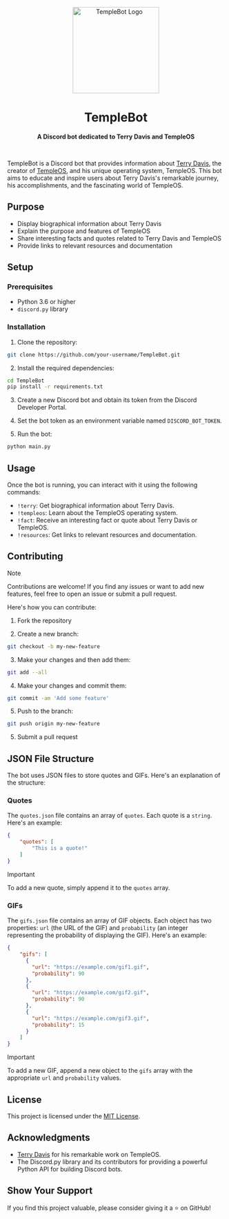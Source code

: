 <div align="center">
 <img src="https://upload.wikimedia.org/wikipedia/commons/8/81/TempleOS_logo.png" alt="TempleBot Logo" width="200" height="200">
 <h1>TempleBot</h1>
 <p>
   <b>A Discord bot dedicated to Terry Davis and TempleOS</b>
 </p>
 <br>
</div>

TempleBot is a Discord bot that provides information about [Terry Davis](https://en.wikipedia.org/wiki/Terry_A._Davis), the creator of [TempleOS](https://en.wikipedia.org/wiki/TempleOS), and his unique operating system, TempleOS. This bot aims to educate and inspire users about Terry Davis's remarkable journey, his accomplishments, and the fascinating world of TempleOS.

## Purpose

- Display biographical information about Terry Davis
- Explain the purpose and features of TempleOS
- Share interesting facts and quotes related to Terry Davis and TempleOS
- Provide links to relevant resources and documentation

## Setup

### Prerequisites

- Python 3.6 or higher
- `discord.py` library

### Installation

1. Clone the repository:

```bash
git clone https://github.com/your-username/TempleBot.git
```

2. Install the required dependencies:

```bash
cd TempleBot
pip install -r requirements.txt
```

3. Create a new Discord bot and obtain its token from the Discord Developer Portal.
  
4. Set the bot token as an environment variable named ``DISCORD_BOT_TOKEN``.

5. Run the bot:

```bash
python main.py
```

## Usage

Once the bot is running, you can interact with it using the following commands:

- `!terry`: Get biographical information about Terry Davis.
- `!templeos`: Learn about the TempleOS operating system.
- `!fact`: Receive an interesting fact or quote about Terry Davis or TempleOS.
- `!resources`: Get links to relevant resources and documentation.

## Contributing

> [!NOTE]
> Contributions are welcome! If you find any issues or want to add new features, feel free to open an issue or submit a pull request.

Here's how you can contribute:

1. Fork the repository
   
2. Create a new branch:

```bash
git checkout -b my-new-feature
```
3. Make your changes and then add them:

 ```bash
git add --all
```

4. Make your changes and commit them:

```bash
git commit -am 'Add some feature'
```

5. Push to the branch:

```bash
git push origin my-new-feature
```

5. Submit a pull request
   
## JSON File Structure
The bot uses JSON files to store quotes and GIFs. Here's an explanation of the structure:

### Quotes

The ``quotes.json`` file contains an array of ``quotes``. Each quote is a ``string``. Here's an example:

```json
{
    "quotes": [
        "This is a quote!"
    ]
}
```
> [!IMPORTANT]
> To add a new quote, simply append it to the ``quotes`` array.

### GIFs
   
The ``gifs.json`` file contains an array of GIF objects. Each object has two properties: ``url`` (the URL of the GIF) and ``probability`` (an integer representing the probability of displaying the GIF). Here's an example:

```json
{
    "gifs": [
      {
        "url": "https://example.com/gif1.gif",
        "probability": 90
      },
      {
        "url": "https://example.com/gif2.gif",
        "probability": 90
      },
      {
        "url": "https://example.com/gif3.gif",
        "probability": 15
      }
    ]
}
```
> [!IMPORTANT]
> To add a new GIF, append a new object to the ``gifs`` array with the appropriate ``url`` and ``probability`` values.

## License

This project is licensed under the [MIT License](LICENSE).

## Acknowledgments

- [Terry Davis](https://en.wikipedia.org/wiki/Terry_A._Davis) for his remarkable work on TempleOS.
- The Discord.py library and its contributors for providing a powerful Python API for building Discord bots.

## Show Your Support

If you find this project valuable, please consider giving it a ⭐️ on GitHub!
